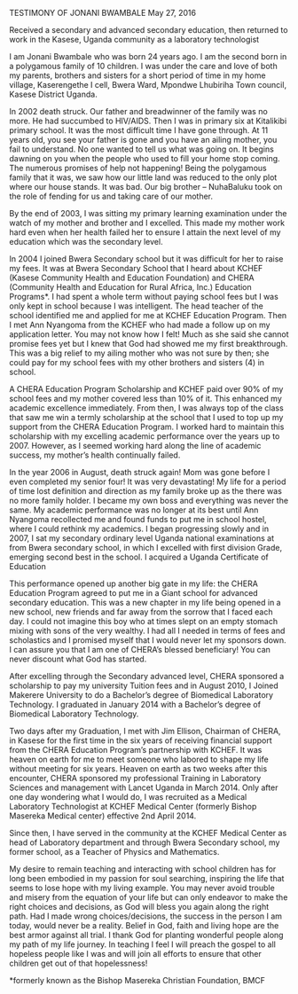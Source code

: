 TESTIMONY OF JONANI BWAMBALE
May 27, 2016

Received a secondary and advanced secondary education, then returned to work in the Kasese, Uganda community as a laboratory technologist

I am Jonani Bwambale who was born 24 years ago. I am the second born in a polygamous family of 10 children. I was under the care and love of both my parents, brothers and sisters for a short period of time in my home village, Kaserengethe I cell, Bwera Ward, Mpondwe Lhubiriha Town council, Kasese District Uganda.

In 2002 death struck. Our father and breadwinner of the family was no more. He had succumbed to HIV/AIDS. Then I was in primary six at Kitalikibi primary school. It was the most difficult time I have gone through. At 11 years old, you see your father is gone and you have an ailing mother, you fail to understand. No one wanted to tell us what was going on. It begins dawning on you when the people who used to fill your home stop coming. The numerous promises of help not happening! Being the polygamous family that it was, we saw how our little land was reduced to the only plot where our house stands. It was bad. Our big brother – NuhaBaluku took on the role of fending for us and taking care of our mother.

By the end of 2003, I was sitting my primary learning examination under the watch of my mother and brother and I excelled. This made my mother work hard even when her health failed her to ensure I attain the next level of my education which was the secondary level.

In 2004 I joined Bwera Secondary school but it was difficult for her to raise my fees. It was at Bwera Secondary School that I heard about KCHEF (Kasese Community Health and Education Foundation) and CHERA (Community Health and Education for Rural Africa, Inc.) Education Programs\*. I had spent a whole term without paying school fees but I was only kept in school because I was intelligent. The head teacher of the school identified me and applied for me at KCHEF Education Program. Then I met Ann Nyangoma from the KCHEF who had made a follow up on my application letter. You may not know how I felt! Much as she said she cannot promise fees yet but I knew that God had showed me my first breakthrough. This was a big relief to my ailing mother who was not sure by then; she could pay for my school fees with my other brothers and sisters (4) in school.

A CHERA Education Program Scholarship and KCHEF paid over 90% of my school fees and my mother covered less than 10% of it. This enhanced my academic excellence immediately. From then, I was always top of the class that saw me win a termly scholarship at the school that I used to top up my support from the CHERA Education Program. I worked hard to maintain this scholarship with my excelling academic performance over the years up to 2007. However, as I seemed working hard along the line of academic success, my mother’s health continually failed.

In the year 2006 in August, death struck again! Mom was gone before I even completed my senior four! It was very devastating! My life for a period of time lost definition and direction as my family broke up as the there was no more family holder. I became my own boss and everything was never the same. My academic performance was no longer at its best until Ann Nyangoma recollected me and found funds to put me in school hostel, where I could rethink my academics. I began progressing slowly and in 2007, I sat my secondary ordinary level Uganda national examinations at from Bwera secondary school, in which I excelled with first division Grade, emerging second best in the school. I acquired a Uganda Certificate of Education

This performance opened up another big gate in my life: the CHERA Education Program agreed to put me in a Giant school for advanced secondary education. This was a new chapter in my life being opened in a new school, new friends and far away from the sorrow that I faced each day. I could not imagine this boy who at times slept on an empty stomach mixing with sons of the very wealthy. I had all I needed in terms of fees and scholastics and I promised myself that I would never let my sponsors down. I can assure you that I am one of CHERA’s blessed beneficiary! You can never discount what God has started.

After excelling through the Secondary advanced level, CHERA sponsored a scholarship to pay my university Tuition fees and in August 2010, I Joined Makerere University to do a Bachelor’s degree of Biomedical Laboratory Technology. I graduated in January 2014 with a Bachelor’s degree of Biomedical Laboratory Technology.

Two days after my Graduation, I met with Jim Ellison, Chairman of CHERA, in Kasese for the first time in the six years of receiving financial support from the CHERA Education Program’s partnership with KCHEF. It was heaven on earth for me to meet someone who labored to shape my life without meeting for six years. Heaven on earth as two weeks after this encounter, CHERA sponsored my professional Training in Laboratory Sciences and management with Lancet Uganda in March 2014. Only after one day wondering what I would do, I was recruited as a Medical Laboratory Technologist at KCHEF Medical Center (formerly Bishop Masereka Medical center) effective 2nd April 2014.

Since then, I have served in the community at the KCHEF Medical Center as head of Laboratory department and through Bwera Secondary school, my former school, as a Teacher of Physics and Mathematics.

My desire to remain teaching and interacting with school children has for long been embodied in my passion for soul searching, inspiring the life that seems to lose hope with my living example. You may never avoid trouble and misery from the equation of your life but can only endeavor to make the right choices and decisions, as God will bless you again along the right path. Had I made wrong choices/decisions, the success in the person I am today, would never be a reality. Belief in God, faith and living hope are the best armor against all trial. I thank God for planting wonderful people along my path of my life journey. In teaching I feel I will preach the gospel to all hopeless people like I was and will join all efforts to ensure that other children get out of that hopelessness!

\*formerly known as the Bishop Masereka Christian Foundation, BMCF

